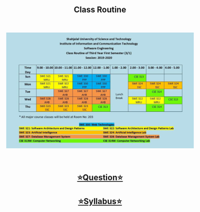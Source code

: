 <h2 align = "center">Class Routine</h2><br>
<div align = "center">

![Class Routine](ClassRoutine.jpeg)

</div>
<br>
<div align = "center">

## [⭐Question⭐][ques]

## [⭐Syllabus⭐][syl]
</div>

[ques]: https://drive.google.com/drive/folders/1-z00v0KwscyUJ3OM9cfXhsnmbBxvQdM0?usp=share_link
[syl]: https://drive.google.com/file/d/17D3TA_ZTkBTeXb9tY33LRqyQGuua-AH5/view?usp=share_link